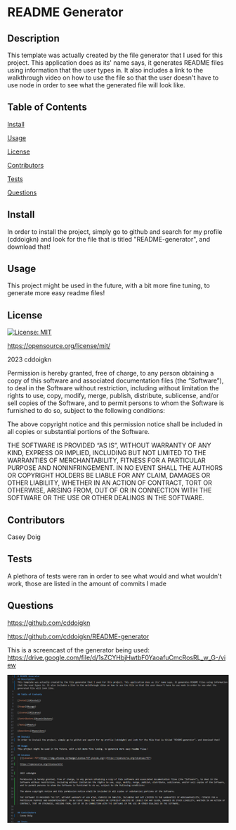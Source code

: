 # README Generator
## Description
This template was actually created by the file generator that I used for this project. This application does as its' name says, it generates README files using information that the user types in. It also includes a link to the walkthrough video on how to use the file so that the user doesn't have to use node in order to see what the generated file will look like.

## Table of Contents

[Install](#install)

[Usage](#usage)

[License](#license)

[Contributors](#contributors)

[Tests](#tests)

[Questions](#questions)

## Install
In order to install the project, simply go to github and search for my profile (cddoigkn) and look for the file that is titled "README-generator", and download that!

## Usage
This project might be used in the future, with a bit more fine tuning, to generate more easy readme files!

## License
  [![License: MIT](https://img.shields.io/badge/License-MIT-yellow.svg)](https://opensource.org/licenses/MIT)
  
  https://opensource.org/license/mit/
  
  
  2023 cddoigkn
  
  Permission is hereby granted, free of charge, to any person obtaining a copy of this software and associated documentation files (the “Software”), to deal in the Software without restriction, including without limitation the rights to use, copy, modify, merge, publish, distribute, sublicense, and/or sell copies of the Software, and to permit persons to whom the Software is furnished to do so, subject to the following conditions:
  
  The above copyright notice and this permission notice shall be included in all copies or substantial portions of the Software.
  
  THE SOFTWARE IS PROVIDED “AS IS”, WITHOUT WARRANTY OF ANY KIND, EXPRESS OR IMPLIED, INCLUDING BUT NOT LIMITED TO THE WARRANTIES OF MERCHANTABILITY, FITNESS FOR A PARTICULAR PURPOSE AND NONINFRINGEMENT. IN NO EVENT SHALL THE AUTHORS OR COPYRIGHT HOLDERS BE LIABLE FOR ANY CLAIM, DAMAGES OR OTHER LIABILITY, WHETHER IN AN ACTION OF CONTRACT, TORT OR OTHERWISE, ARISING FROM, OUT OF OR IN CONNECTION WITH THE SOFTWARE OR THE USE OR OTHER DEALINGS IN THE SOFTWARE.
  

## Contributors
  Casey Doig

## Tests
  A plethora of tests were ran in order to see what would and what wouldn't work, those are listed in the amount of commits I made

## Questions
  https://github.com/cddoigkn
  
  https://github.com/cddoigkn/README-generator
  
  This is a screencast of the generator being used:
  https://drive.google.com/file/d/1sZCYHbjHwtbF0YaoafuCmcRosRL_w_G-/view
  
  
  ![This is a screenshot of the Readme Generator](./assets/images/readme.png)
